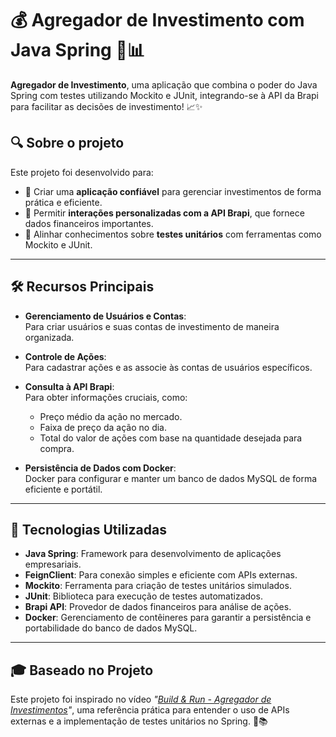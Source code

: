 # 💰 Agregador de Investimento com Java Spring 🌱📊

**Agregador de Investimento**, uma aplicação que combina o poder do Java Spring com testes utilizando Mockito e JUnit, integrando-se à API da Brapi para facilitar as decisões de investimento! 📈✨

## 🔍 Sobre o projeto

Este projeto foi desenvolvido para:

- 🌟 Criar uma **aplicação confiável** para gerenciar investimentos de forma prática e eficiente.
- 📂 Permitir **interações personalizadas com a API Brapi**, que fornece dados financeiros importantes.
- 🧪 Alinhar conhecimentos sobre **testes unitários** com ferramentas como Mockito e JUnit.

---

## 🛠️ Recursos Principais

- **Gerenciamento de Usuários e Contas**:  
  Para criar usuários e suas contas de investimento de maneira organizada.

- **Controle de Ações**:  
  Para cadastrar ações e as associe às contas de usuários específicos.

- **Consulta à API Brapi**:  
  Para obter informações cruciais, como:
  - Preço médio da ação no mercado.  
  - Faixa de preço da ação no dia.  
  - Total do valor de ações com base na quantidade desejada para compra.

- **Persistência de Dados com Docker**:  
  Docker para configurar e manter um banco de dados MySQL de forma eficiente e portátil.

---

## 🚀 Tecnologias Utilizadas

- **Java Spring**: Framework para desenvolvimento de aplicações empresariais.  
- **FeignClient**: Para conexão simples e eficiente com APIs externas.  
- **Mockito**: Ferramenta para criação de testes unitários simulados.  
- **JUnit**: Biblioteca para execução de testes automatizados.  
- **Brapi API**: Provedor de dados financeiros para análise de ações.  
- **Docker**: Gerenciamento de contêineres para garantir a persistência e portabilidade do banco de dados MySQL.

---

## 🎓 Baseado no Projeto

Este projeto foi inspirado no vídeo *"[Build & Run - Agregador de Investimentos](https://youtu.be/Tnl4YnB6E54?si=uu0uqy9q7tjiMtFj)"*, uma referência prática para entender o uso de APIs externas e a implementação de testes unitários no Spring. 🌟📚
